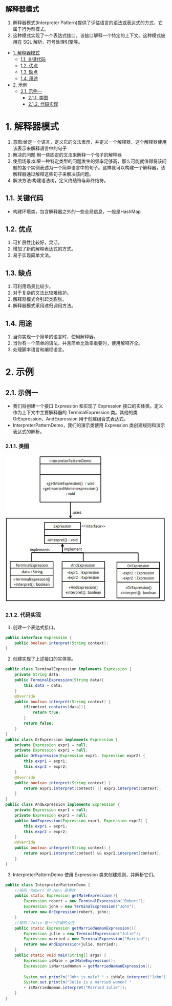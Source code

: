 解释器模式
---
1. 解释器模式(Interpreter Pattern)提供了评估语言的语法或表达式的方式，它属于行为型模式。
2. 这种模式实现了一个表达式接口，该接口解释一个特定的上下文。这种模式被用在 SQL 解析、符号处理引擎等。

<!-- TOC -->

- [1. 解释器模式](#1-解释器模式)
  - [1.1. 关键代码](#11-关键代码)
  - [1.2. 优点](#12-优点)
  - [1.3. 缺点](#13-缺点)
  - [1.4. 用途](#14-用途)
- [2. 示例](#2-示例)
  - [2.1. 示例一](#21-示例一)
    - [2.1.1. 类图](#211-类图)
    - [2.1.2. 代码实现](#212-代码实现)

<!-- /TOC -->

# 1. 解释器模式
1. 意图:给定一个语言，定义它的文法表示，并定义一个解释器，这个解释器使用该表示来解释语言中的句子
2. 解决的问题:用一些固定的文法来解释一个句子的解释器
3. 使用场景:如果一种特定类型的问题发生的频率足够高，那么可能就值得将该问题的各个实例表述为一个简单语言中的句子。这样就可以构建一个解释器，该解释器通过解释这些句子来解决该问题。
4. 解决方法:构建语法树，定义终结符与非终结符。

## 1.1. 关键代码
- 构建环境类，包含解释器之外的一些全局信息，一般是HashMap

## 1.2. 优点
1. 可扩展性比较好，灵活。
2. 增加了新的解释表达式的方式。
3. 易于实现简单文法。

## 1.3. 缺点
1. 可利用场景比较少。
2. 对于复杂的文法比较难维护。
3. 解释器模式会引起类膨胀。
4. 解释器模式采用递归调用方法。

## 1.4. 用途
1. 当你实现一个简单的语言时，使用解释器。
2. 当你有一个简单的语法，并且简单比效率重要时，使用解释齐全。
3. 处理脚本语言和编程语言。

# 2. 示例

## 2.1. 示例一
- 我们将创建一个接口 Expression 和实现了 Expression 接口的实体类。定义作为上下文中主要解释器的 TerminalExpression 类。其他的类 OrExpression、AndExpression 用于创建组合式表达式。
- InterpreterPatternDemo，我们的演示类使用 Expression 类创建规则和演示表达式的解析。

### 2.1.1. 类图
![](img/jsq/1.png)

### 2.1.2. 代码实现
1. 创建一个表达式接口。
```java
public interface Expression {
    public boolean interpret(String context);
}
```
2. 创建实现了上述接口的实体类。
```java
public class TerminalExpression implements Expression {
    private String data;
    public TerminalExpression(String data){
        this.data = data; 
    }
    @Override
    public boolean interpret(String context) {
        if(context.contains(data)){
            return true;
        }
        return false;
    }
}
public class OrExpression implements Expression {
    private Expression expr1 = null;
    private Expression expr2 = null;
    public OrExpression(Expression expr1, Expression expr2) { 
        this.expr1 = expr1;
        this.expr2 = expr2;
    }
    @Override
    public boolean interpret(String context) {      
        return expr1.interpret(context) || expr2.interpret(context);
    }
}
public class AndExpression implements Expression {
    private Expression expr1 = null;
    private Expression expr2 = null;
    public AndExpression(Expression expr1, Expression expr2) { 
        this.expr1 = expr1;
        this.expr2 = expr2;
    }
    @Override
    public boolean interpret(String context) {      
        return expr1.interpret(context) && expr2.interpret(context);
    }
}
```
3. InterpreterPatternDemo 使用 Expression 类来创建规则，并解析它们。
```java
public class InterpreterPatternDemo {
    //规则：Robert 和 John 是男性
    public static Expression getMaleExpression(){
        Expression robert = new TerminalExpression("Robert");
        Expression john = new TerminalExpression("John");
        return new OrExpression(robert, john);    
    }
    //规则：Julie 是一个已婚的女性
    public static Expression getMarriedWomanExpression(){
        Expression julie = new TerminalExpression("Julie");
        Expression married = new TerminalExpression("Married");
        return new AndExpression(julie, married);    
    }
    public static void main(String[] args) {
        Expression isMale = getMaleExpression();
        Expression isMarriedWoman = getMarriedWomanExpression();
    
        System.out.println("John is male? " + isMale.interpret("John"));
        System.out.println("Julie is a married women? " 
        + isMarriedWoman.interpret("Married Julie"));
    }
}
```